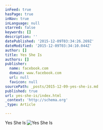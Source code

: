 ```yaml
---
inFeed: true
hasPage: true
inNav: true
inLanguage: null
starred: false
keywords: []
description: ''
datePublished: '2015-12-09T03:34:26.269Z'
dateModified: '2015-12-09T03:34:10.044Z'
author: []
title: Yes She Is
authors: []
publisher:
  name: facebook.com
  domain: www.facebook.com
  url: null
  favicon: null
sourcePath: _posts/2015-12-09-yes-she-is.md
published: true
url: yes-she-is/index.html
_context: 'http://schema.org'
_type: Article

---
```

Yes She Is
![Yes She Is](https://s3-us-west-2.amazonaws.com/the-grid-img/p/f5bcd691ff43cf2e67ed55f96cddacca4df89cf7.jpg)